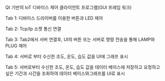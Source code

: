 Qt 기반의 IoT 디바이스 제어 클라이언트 프로그램(GUI 프레임 워크)

Tab 1: 디바이스 드라이버를 이용한 버튼과 LED 제어

Tab 2: Tcp/Ip 소켓 통신 연결

Tab 3: Tab2에서 서버 연결후, UI의 버튼 또는 서버로 명령 전송을 통해 LAMP와 PLUG 제어

Tab 4: 서버로 부터 수신한 조도, 온도, 습도 값을 UI에 그래프 표시

Tab 5: 서버로부터 수신한 조도, 온도, 습도 값을 데이터 베이스에 저장하고 요청하고 싶은 기간과 시간을 조회하여 데이터 베이스와그래프를 UI로 표시

